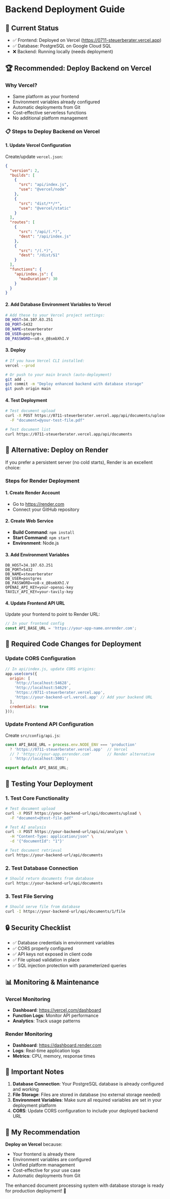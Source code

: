 # Backend Deployment Guide

## 🎯 Current Status
- ✅ Frontend: Deployed on Vercel (https://0711-steuerberater.vercel.app)
- ✅ Database: PostgreSQL on Google Cloud SQL
- ❌ Backend: Running locally (needs deployment)

## 🏆 Recommended: Deploy Backend on Vercel

### Why Vercel?
- Same platform as your frontend
- Environment variables already configured
- Automatic deployments from Git
- Cost-effective serverless functions
- No additional platform management

### 📋 Steps to Deploy Backend on Vercel

#### 1. Update Vercel Configuration
Create/update `vercel.json`:

```json
{
  "version": 2,
  "builds": [
    {
      "src": "api/index.js",
      "use": "@vercel/node"
    },
    {
      "src": "dist/**/*",
      "use": "@vercel/static"
    }
  ],
  "routes": [
    {
      "src": "/api/(.*)",
      "dest": "/api/index.js"
    },
    {
      "src": "/(.*)",
      "dest": "/dist/$1"
    }
  ],
  "functions": {
    "api/index.js": {
      "maxDuration": 30
    }
  }
}
```

#### 2. Add Database Environment Variables to Vercel
```bash
# Add these to your Vercel project settings:
DB_HOST=34.107.63.251
DB_PORT=5432
DB_NAME=steuerberater
DB_USER=postgres
DB_PASSWORD=<o8-x_@8smbXhI.V
```

#### 3. Deploy
```bash
# If you have Vercel CLI installed:
vercel --prod

# Or push to your main branch (auto-deployment)
git add .
git commit -m "Deploy enhanced backend with database storage"
git push origin main
```

#### 4. Test Deployment
```bash
# Test document upload
curl -X POST https://0711-steuerberater.vercel.app/api/documents/upload \
  -F "document=@your-test-file.pdf"

# Test document list
curl https://0711-steuerberater.vercel.app/api/documents
```

## 🔄 Alternative: Deploy on Render

If you prefer a persistent server (no cold starts), Render is an excellent choice:

### Steps for Render Deployment

#### 1. Create Render Account
- Go to https://render.com
- Connect your GitHub repository

#### 2. Create Web Service
- **Build Command**: `npm install`
- **Start Command**: `npm start`
- **Environment**: Node.js

#### 3. Add Environment Variables
```
DB_HOST=34.107.63.251
DB_PORT=5432
DB_NAME=steuerberater
DB_USER=postgres
DB_PASSWORD=<o8-x_@8smbXhI.V
OPENAI_API_KEY=your-openai-key
TAVILY_API_KEY=your-tavily-key
```

#### 4. Update Frontend API URL
Update your frontend to point to Render URL:
```javascript
// In your frontend config
const API_BASE_URL = 'https://your-app-name.onrender.com';
```

## 🔧 Required Code Changes for Deployment

### Update CORS Configuration
```javascript
// In api/index.js, update CORS origins:
app.use(cors({
  origin: [
    'http://localhost:54628',
    'http://localhost:54629', 
    'https://0711-steuerberater.vercel.app',
    'https://your-backend-url.vercel.app' // Add your backend URL
  ],
  credentials: true
}));
```

### Update Frontend API Configuration
Create `src/config/api.js`:
```javascript
const API_BASE_URL = process.env.NODE_ENV === 'production' 
  ? 'https://0711-steuerberater.vercel.app'  // Vercel
  // ? 'https://your-app.onrender.com'       // Render alternative
  : 'http://localhost:3001';

export default API_BASE_URL;
```

## 🧪 Testing Your Deployment

### 1. Test Core Functionality
```bash
# Test document upload
curl -X POST https://your-backend-url/api/documents/upload \
  -F "document=@test-file.pdf"

# Test AI analysis
curl -X POST https://your-backend-url/api/ai/analyze \
  -H "Content-Type: application/json" \
  -d '{"documentId": "1"}'

# Test document retrieval
curl https://your-backend-url/api/documents
```

### 2. Test Database Connection
```bash
# Should return documents from database
curl https://your-backend-url/api/documents
```

### 3. Test File Serving
```bash
# Should serve file from database
curl -I https://your-backend-url/api/documents/1/file
```

## 🔒 Security Checklist

- ✅ Database credentials in environment variables
- ✅ CORS properly configured
- ✅ API keys not exposed in client code
- ✅ File upload validation in place
- ✅ SQL injection protection with parameterized queries

## 📊 Monitoring & Maintenance

### Vercel Monitoring
- **Dashboard**: https://vercel.com/dashboard
- **Function Logs**: Monitor API performance
- **Analytics**: Track usage patterns

### Render Monitoring
- **Dashboard**: https://dashboard.render.com
- **Logs**: Real-time application logs
- **Metrics**: CPU, memory, response times

## 🚨 Important Notes

1. **Database Connection**: Your PostgreSQL database is already configured and working
2. **File Storage**: Files are stored in database (no external storage needed)
3. **Environment Variables**: Make sure all required variables are set in your deployment platform
4. **CORS**: Update CORS configuration to include your deployed backend URL

## 🎯 My Recommendation

**Deploy on Vercel** because:
- Your frontend is already there
- Environment variables are configured
- Unified platform management
- Cost-effective for your use case
- Automatic deployments from Git

The enhanced document processing system with database storage is ready for production deployment! 🚀